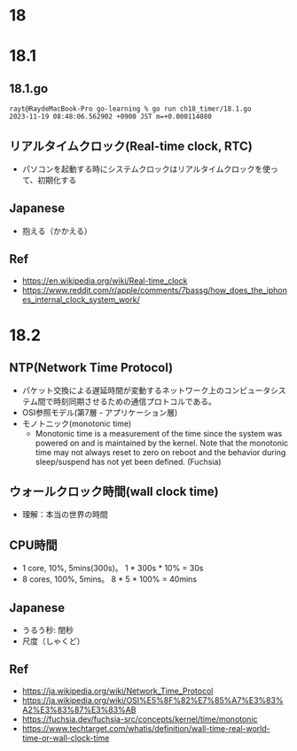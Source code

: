 # 18

# 18.1

## 18.1.go
```
rayt@RaydeMacBook-Pro go-learning % go run ch18_timer/18.1.go 
2023-11-19 08:48:06.562902 +0900 JST m=+0.000114080
```

## リアルタイムクロック(Real-time clock, RTC)

- パソコンを起動する時にシステムクロックはリアルタイムクロックを使って、初期化する

## Japanese
- 抱える（かかえる）

## Ref
- https://en.wikipedia.org/wiki/Real-time_clock
- https://www.reddit.com/r/apple/comments/7bassg/how_does_the_iphones_internal_clock_system_work/


# 18.2

## NTP(Network Time Protocol)
- パケット交換による遅延時間が変動するネットワーク上のコンピュータシステム間で時刻同期させるための通信プロトコルである。
- OSI参照モデル(第7層 - アプリケーション層)
- モノトニック(monotonic time)
  - Monotonic time is a measurement of the time since the system was powered on and is maintained by the kernel. Note that the monotonic time may not always reset to zero on reboot and the behavior during sleep/suspend has not yet been defined. (Fuchsia)

## ウォールクロック時間(wall clock time)
- 理解：本当の世界の時間

## CPU時間
- 1 core, 10%, 5mins(300s)。 1 * 300s * 10% = 30s
- 8 cores, 100%, 5mins。 8 * 5 * 100% = 40mins

## Japanese
- うるう秒: 閏秒
- 尺度（しゃくど）

## Ref
- https://ja.wikipedia.org/wiki/Network_Time_Protocol
- https://ja.wikipedia.org/wiki/OSI%E5%8F%82%E7%85%A7%E3%83%A2%E3%83%87%E3%83%AB
- https://fuchsia.dev/fuchsia-src/concepts/kernel/time/monotonic
- https://www.techtarget.com/whatis/definition/wall-time-real-world-time-or-wall-clock-time